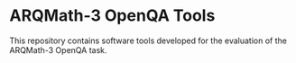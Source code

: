 # ARQMath-3 OpenQA Tools

This repository contains software tools developed for the evaluation of the
ARQMath-3 OpenQA task.
